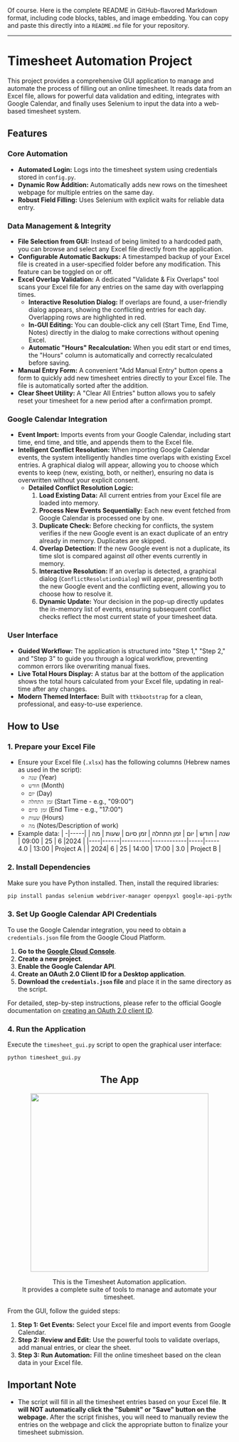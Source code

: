 Of course. Here is the complete README in GitHub-flavored Markdown format, including code blocks, tables, and image embedding. You can copy and paste this directly into a `README.md` file for your repository.

---

# Timesheet Automation Project

This project provides a comprehensive GUI application to manage and automate the process of filling out an online timesheet. It reads data from an Excel file, allows for powerful data validation and editing, integrates with Google Calendar, and finally uses Selenium to input the data into a web-based timesheet system.

## Features

### Core Automation
*   **Automated Login:** Logs into the timesheet system using credentials stored in `config.py`.
*   **Dynamic Row Addition:** Automatically adds new rows on the timesheet webpage for multiple entries on the same day.
*   **Robust Field Filling:** Uses Selenium with explicit waits for reliable data entry.

### Data Management & Integrity
*   **File Selection from GUI:** Instead of being limited to a hardcoded path, you can browse and select any Excel file directly from the application.
*   **Configurable Automatic Backups:** A timestamped backup of your Excel file is created in a user-specified folder before any modification. This feature can be toggled on or off.
*   **Excel Overlap Validation:** A dedicated "Validate & Fix Overlaps" tool scans your Excel file for any entries on the same day with overlapping times.
    *   **Interactive Resolution Dialog:** If overlaps are found, a user-friendly dialog appears, showing the conflicting entries for each day. Overlapping rows are highlighted in red.
    *   **In-GUI Editing:** You can double-click any cell (Start Time, End Time, Notes) directly in the dialog to make corrections without opening Excel.
    *   **Automatic "Hours" Recalculation:** When you edit start or end times, the "Hours" column is automatically and correctly recalculated before saving.
*   **Manual Entry Form:** A convenient "Add Manual Entry" button opens a form to quickly add new timesheet entries directly to your Excel file. The file is automatically sorted after the addition.
*   **Clear Sheet Utility:** A "Clear All Entries" button allows you to safely reset your timesheet for a new period after a confirmation prompt.

### Google Calendar Integration
*   **Event Import:** Imports events from your Google Calendar, including start time, end time, and title, and appends them to the Excel file.
*   **Intelligent Conflict Resolution:** When importing Google Calendar events, the system intelligently handles time overlaps with existing Excel entries. A graphical dialog will appear, allowing you to choose which events to keep (new, existing, both, or neither), ensuring no data is overwritten without your explicit consent.
    *   **Detailed Conflict Resolution Logic:**
        1.  **Load Existing Data:** All current entries from your Excel file are loaded into memory.
        2.  **Process New Events Sequentially:** Each new event fetched from Google Calendar is processed one by one.
        3.  **Duplicate Check:** Before checking for conflicts, the system verifies if the new Google event is an exact duplicate of an entry already in memory. Duplicates are skipped.
        4.  **Overlap Detection:** If the new Google event is not a duplicate, its time slot is compared against *all* other events currently in memory.
        5.  **Interactive Resolution:** If an overlap is detected, a graphical dialog (`ConflictResolutionDialog`) will appear, presenting both the new Google event and the conflicting event, allowing you to choose how to resolve it.
        6.  **Dynamic Update:** Your decision in the pop-up directly updates the in-memory list of events, ensuring subsequent conflict checks reflect the most current state of your timesheet data.

### User Interface
*   **Guided Workflow:** The application is structured into "Step 1," "Step 2," and "Step 3" to guide you through a logical workflow, preventing common errors like overwriting manual fixes.
*   **Live Total Hours Display:** A status bar at the bottom of the application shows the total hours calculated from your Excel file, updating in real-time after any changes.
*   **Modern Themed Interface:** Built with `ttkbootstrap` for a clean, professional, and easy-to-use experience.

## How to Use

### 1. Prepare your Excel File

*   Ensure your Excel file (`.xlsx`) has the following columns (Hebrew names as used in the script):
    *   `שנה` (Year)
    *   `חודש` (Month)
    *   `יום` (Day)
    *   `זמן התחלה` (Start Time - e.g., "09:00")
    *   `זמן סיום` (End Time - e.g., "17:00")
    *   `שעות` (Hours)
    *   `מה` (Notes/Description of work)
*   Example data:
    | שנה | חודש | יום | זמן התחלה | זמן סיום | שעות | מה |
    |-----|------|-----|------------|----------|------|----|
    | 2024| 6    | 25  | 09:00      | 13:00    | 4.0  | Project A |
    | 2024| 6    | 25  | 14:00      | 17:00    | 3.0  | Project B |

### 2. Install Dependencies

Make sure you have Python installed. Then, install the required libraries:

```bash
pip install pandas selenium webdriver-manager openpyxl google-api-python-client google-auth-httplib2 google-auth-oauthlib ttkbootstrap
```

### 3. Set Up Google Calendar API Credentials

To use the Google Calendar integration, you need to obtain a `credentials.json` file from the Google Cloud Platform.

1.  **Go to the [Google Cloud Console](https://console.cloud.google.com/)**.
2.  **Create a new project**.
3.  **Enable the Google Calendar API**.
4.  **Create an OAuth 2.0 Client ID for a Desktop application**.
5.  **Download the `credentials.json` file** and place it in the same directory as the script.

For detailed, step-by-step instructions, please refer to the official Google documentation on [creating an OAuth 2.0 client ID](https://developers.google.com/workspace/guides/create-credentials).

### 4. Run the Application

Execute the `timesheet_gui.py` script to open the graphical user interface:

```bash
python timesheet_gui.py
```

<div align="center">

## The App

<img src="https://i.imgur.com/Irp81Co.png" width="400">

This is the Timesheet Automation application.<br>
It provides a complete suite of tools to manage and automate your timesheet.

</div>

From the GUI, follow the guided steps:
1.  **Step 1: Get Events:** Select your Excel file and import events from Google Calendar.
2.  **Step 2: Review and Edit:** Use the powerful tools to validate overlaps, add manual entries, or clear the sheet.
3.  **Step 3: Run Automation:** Fill the online timesheet based on the clean data in your Excel file.

## Important Note

*  The script will fill in all the timesheet entries based on your Excel file. **It will NOT automatically click the "Submit" or "Save" button on the webpage.** After the script finishes, you will need to manually review the entries on the webpage and click the appropriate button to finalize your timesheet submission.
